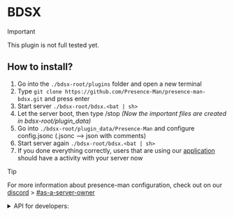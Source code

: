 # BDSX
> [!IMPORTANT]
> This plugin is not full tested yet.

## How to install?
1.  Go into the `./bdsx-root/plugins` folder and open a new terminal
2.  Type `git clone https://github.com/Presence-Man/presence-man-bdsx.git` and press enter
3.  Start server `./bdsx-root/bdsx.<bat | sh>`
4.  Let the server boot, then type /stop *(Now the important files are created in bdsx-root/plugin_data)*
5.  Go into `./bdsx-root/plugin_data/Presence-Man` and configure config.jsonc (.jsonc --> json with comments)
6.  Start server again `./bdsx-root/bdsx.<bat | sh>`
7.  If you done everything correctly, users that are using our [application](https://github.com/presence-man/application/releases) should have a activity with your server now

> [!TIP]
> For more information about presence-man configuration, check out on our [discord](https://presence-man.com/discord) > [#as-a-server-owner](https://discord.com/channels/1128740911183036448/1257708145405595770)

<details>
<summary>API for developers:</summary>

```ts
import * as PresenceMan from "@bdsx/presence-man-bdsx";
import {
    APIActivity, ActivityType, DefaultActivities,
    getSkinURL, getHeadURL, setActivity
}, * as PresenceMan from "./index";

// NOTE: Update activity
// Also works: const activity_oop = new APIActivity();
const activity_default = PresenceMan.DefaultActivities.activity();
const activity_ends_in_15mins = PresenceMan.DefaultActivities.ends_in(Date.now() +(1000 *60 *15), activity_default);
const activity_players_left = PresenceMan.DefaultActivities.players_left(9, 16, activity_ends_in_15mins);
PresenceMan.setActivity(player, activity_players_left); // update
PresenceMan.setActivity(player, null); // clear

// NOTE: Get skin/head url
const gray = false;
const size = 128; // 128x128
PresenceMan.getSkinURL(player, gray);
PresenceMan.getHeadURL(player, !gray, scale);
```

</details>